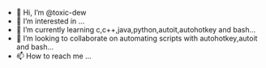 - 👋 Hi, I’m @toxic-dew
- 👀 I’m interested in ...
- 🌱 I’m currently learning c,c++,java,python,autoit,autohotkey and bash...
- 💞️ I’m looking to collaborate on automating scripts with autohotkey,autoit and bash...
- 📫 How to reach me ...

<!---
toxic-dew/toxic-dew is a ✨ special ✨ repository because its `README.md` (this file) appears on your GitHub profile.
You can click the Preview link to take a look at your changes.
--->
